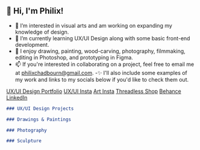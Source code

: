## 👋 Hi, I'm Philix!

- 👀 I’m interested in visual arts and am working on expanding my knowledge of design.
- 🌱 I’m currently learning UX/UI Design along with some basic front-end development.
- 💞️ I enjoy drawing, painting, wood-carving, photography, filmmaking, editing in Photoshop, and prototyping in Figma.
- 📫 If you're interested in collaborating on a project, feel free to email me at philixchadbourn@gmail.com.
-✨ I'll also include some examples of my work and links to my socials below if you'd like to check them out.


[UX/UI Design Portfolio](https://phichad.github.io/UX_UI_HW_17/)
[UX/UI Insta](https://www.instagram.com/philixuxui/)     [Art Insta](https://www.instagram.com/phichadbourn/)    [Threadless Shop](https://philix.threadless.com/)    [Behance](https://www.behance.net/philixchadbourn)    [LinkedIn](https://www.linkedin.com/in/philix-chadbourn-97939893)


```markdown
### UX/UI Design Projects


```


```markdown
### Drawings & Paintings


```


```markdown
### Photography


```


```markdown
### Sculpture


```


